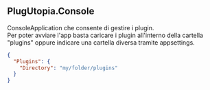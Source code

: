 ## PlugUtopia.Console

ConsoleApplication che consente di gestire i plugin. 
</br>
Per poter avviare l'app basta caricare i plugin all'interno della cartella "plugins" oppure indicare una cartella diversa tramite appsettings.

```json
{
  "Plugins": {
    "Directory": "my/folder/plugins"
  }
}
```